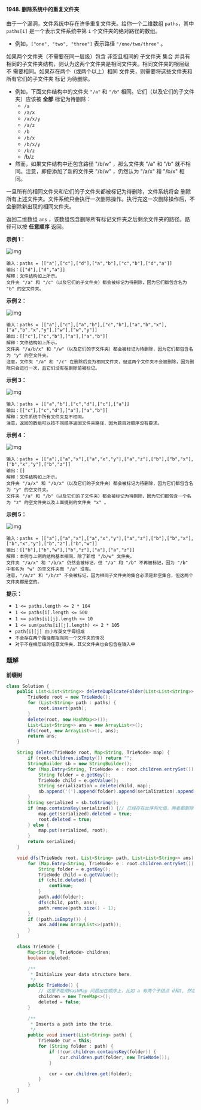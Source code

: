#### 1948. 删除系统中的重复文件夹

由于一个漏洞，文件系统中存在许多重复文件夹。给你一个二维数组 `paths`，其中 `paths[i]` 是一个表示文件系统中第 `i` 个文件夹的绝对路径的数组。

- 例如，`["one", "two", "three"]` 表示路径 `"/one/two/three"` 。

如果两个文件夹（不需要在同一层级）包含 非空且相同的 子文件夹 集合 并具有相同的子文件夹结构，则认为这两个文件夹是相同文件夹。相同文件夹的根层级 不 需要相同。如果存在两个（或两个以上）相同 文件夹，则需要将这些文件夹和所有它们的子文件夹 标记 为待删除。

* 例如，下面文件结构中的文件夹 `"/a"` 和 `"/b"` 相同。它们（以及它们的子文件夹）应该被 **全部** 标记为待删除：
  * `/a`
  * `/a/x`
  * `/a/x/y`
  * `/a/z`
  * `/b`
  * `/b/x`
  * `/b/x/y`
  * `/b/z`
  * /b/z
* 然而，如果文件结构中还包含路径 "/b/w" ，那么文件夹 "/a" 和 "/b" 就不相同。注意，即便添加了新的文件夹 "/b/w" ，仍然认为 "/a/x" 和 "/b/x" 相同。

一旦所有的相同文件夹和它们的子文件夹都被标记为待删除，文件系统将会 删除 所有上述文件夹。文件系统只会执行一次删除操作。执行完这一次删除操作后，不会删除新出现的相同文件夹。

返回二维数组 `ans` ，该数组包含删除所有标记文件夹之后剩余文件夹的路径。路径可以按 **任意顺序** 返回。

**示例 1：**

![img](http://gitlab.wsh-study.com/xp-study/LeeteCode/-/blob/master/数据结构/高级数据结构/前缀树/images/删除系统中的重复文件夹/1.jpg)

```shell
输入：paths = [["a"],["c"],["d"],["a","b"],["c","b"],["d","a"]]
输出：[["d"],["d","a"]]
解释：文件结构如上所示。
文件夹 "/a" 和 "/c"（以及它们的子文件夹）都会被标记为待删除，因为它们都包含名为 "b" 的空文件夹。
```

**示例 2：**

![img](http://gitlab.wsh-study.com/xp-study/LeeteCode/-/blob/master/数据结构/高级数据结构/前缀树/images/删除系统中的重复文件夹/2.jpg)

```shell
输入：paths = [["a"],["c"],["a","b"],["c","b"],["a","b","x"],["a","b","x","y"],["w"],["w","y"]]
输出：[["c"],["c","b"],["a"],["a","b"]]
解释：文件结构如上所示。
文件夹 "/a/b/x" 和 "/w"（以及它们的子文件夹）都会被标记为待删除，因为它们都包含名为 "y" 的空文件夹。
注意，文件夹 "/a" 和 "/c" 在删除后变为相同文件夹，但这两个文件夹不会被删除，因为删除只会进行一次，且它们没有在删除前被标记。
```

**示例 3：**

![img](http://gitlab.wsh-study.com/xp-study/LeeteCode/-/blob/master/数据结构/高级数据结构/前缀树/images/删除系统中的重复文件夹/3.jpg)

```shell
输入：paths = [["a","b"],["c","d"],["c"],["a"]]
输出：[["c"],["c","d"],["a"],["a","b"]]
解释：文件系统中所有文件夹互不相同。
注意，返回的数组可以按不同顺序返回文件夹路径，因为题目对顺序没有要求。
```

**示例 4：**

![img](http://gitlab.wsh-study.com/xp-study/LeeteCode/-/blob/master/数据结构/高级数据结构/前缀树/images/删除系统中的重复文件夹/4.jpg)

```shell
输入：paths = [["a"],["a","x"],["a","x","y"],["a","z"],["b"],["b","x"],["b","x","y"],["b","z"]]
输出：[]
解释：文件结构如上所示。
文件夹 "/a/x" 和 "/b/x"（以及它们的子文件夹）都会被标记为待删除，因为它们都包含名为 "y" 的空文件夹。
文件夹 "/a" 和 "/b"（以及它们的子文件夹）都会被标记为待删除，因为它们都包含一个名为 "z" 的空文件夹以及上面提到的文件夹 "x" 。
```

**示例 5：**

![img](http://gitlab.wsh-study.com/xp-study/LeeteCode/-/blob/master/数据结构/高级数据结构/前缀树/images/删除系统中的重复文件夹/5.jpg)

```shell
输入：paths = [["a"],["a","x"],["a","x","y"],["a","z"],["b"],["b","x"],["b","x","y"],["b","z"],["b","w"]]
输出：[["b"],["b","w"],["b","z"],["a"],["a","z"]]
解释：本例与上例的结构基本相同，除了新增 "/b/w" 文件夹。
文件夹 "/a/x" 和 "/b/x" 仍然会被标记，但 "/a" 和 "/b" 不再被标记，因为 "/b" 中有名为 "w" 的空文件夹而 "/a" 没有。
注意，"/a/z" 和 "/b/z" 不会被标记，因为相同子文件夹的集合必须是非空集合，但这两个文件夹都是空的。
```

**提示：**

* `1 <= paths.length <= 2 * 104`
* `1 <= paths[i].length <= 500`
* `1 <= paths[i][j].length <= 10`
* `1 <= sum(paths[i][j].length) <= 2 * 105`
* `path[i][j] 由小写英文字母组成`
* `不会存在两个路径都指向同一个文件夹的情况`
* `对于不在根层级的任意文件夹，其父文件夹也会包含在输入中`

### 题解

**前缀树**

```java
class Solution {
    public List<List<String>> deleteDuplicateFolder(List<List<String>> paths) {
        TrieNode root = new TrieNode();
        for (List<String> path : paths) {
            root.insert(path);
        }
        delete(root, new HashMap<>());
        List<List<String>> ans = new ArrayList<>();
        dfs(root, new ArrayList<>(), ans);
        return ans;
    }

    String delete(TrieNode root, Map<String, TrieNode> map) {
        if (root.children.isEmpty()) return "";
        StringBuilder sb = new StringBuilder();
        for (Map.Entry<String, TrieNode> e : root.children.entrySet()) {
            String folder = e.getKey();
            TrieNode child = e.getValue();
            String serialization = delete(child, map);
            sb.append('(').append(folder).append(serialization).append(')');
        }
        String serialized = sb.toString();
        if (map.containsKey(serialized)) {// 已经存在此序列化值，两者都删除
            map.get(serialized).deleted = true;
            root.deleted = true;
        } else {
            map.put(serialized, root);
        }
        return serialized;
    }

    void dfs(TrieNode root, List<String> path, List<List<String>> ans) {
        for (Map.Entry<String, TrieNode> e : root.children.entrySet()) {
            String folder = e.getKey();
            TrieNode child = e.getValue();
            if (child.deleted) {
                continue;
            }
            path.add(folder);
            dfs(child, path, ans);
            path.remove(path.size() - 1);
        }
        if (!path.isEmpty()) {
            ans.add(new ArrayList<>(path));
        }
    }

    class TrieNode {
        Map<String, TrieNode> children;
        boolean deleted;

        /**
         * Initialize your data structure here.
         */
        public TrieNode() {
            // 这里不能用HashMap 问题出在顺序上，比如 a 有两个子结点 d和t, 然后b有两个子结点 t 和 d. 按道理a和b都应该被删除，但是我输出时发现一个是(d)(t), 一个是(t)(d), 导致无法匹配没有标记删除。
            children = new TreeMap<>();
            deleted = false;
        }

        /**
         * Inserts a path into the trie.
         */
        public void insert(List<String> path) {
            TrieNode cur = this;
            for (String folder : path) {
                if (!cur.children.containsKey(folder)) {
                    cur.children.put(folder, new TrieNode());
                }

                cur = cur.children.get(folder);
            }
        }
    }

}
```

